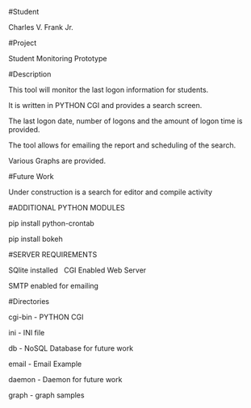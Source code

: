 #Student

Charles V. Frank Jr.

#Project

Student Monitoring Prototype

#Description

This tool will monitor the last logon information for students. 

It is written in PYTHON CGI and provides a search screen.

The last logon date, number of logons and the amount of logon time is provided.

The tool allows for emailing the report and scheduling of the search.

Various Graphs are provided.

#Future Work

Under construction is a search for editor and compile activity 

#ADDITIONAL PYTHON MODULES

  pip install python-crontab 
  
  pip install bokeh

#SERVER REQUIREMENTS

  SQlite installed
  
  CGI Enabled Web Server

  SMTP enabled for emailing 

#Directories

cgi-bin - PYTHON CGI

ini - INI file

db - NoSQL Database for future work

email - Email Example

daemon - Daemon for future work

graph - graph samples



